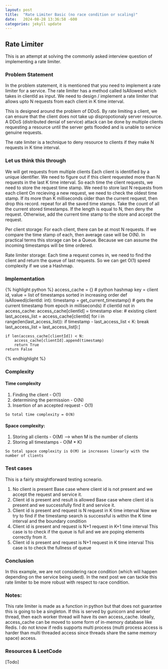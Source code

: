```yaml
---
layout: post
title:  "Rate Limiter Basic (no race condition or scaling)"
date:   2024-08-28 13:36:58 -600
categories: jekyll update
---
```


## Rate Limiter

This is an attempt at solving the commonly asked interview question of implementing a rate limiter.

### Problem Statement
In the problem statement, it is mentioned that you need to implement a rate limiter for a service. 
The rate limiter has a method called IsAllowed which takes in clientId as input.
We need to design / implement a rate limiter that allows upto N requests from each client in K time interval.

This is designed around the problem of DDoS. By rate limiting a client, we can ensure that the client does 
not take up dispropotionaly server resource. 
A DDoS (distributed denial of service) attack can be done by multiple clients requesting a resource until the server gets flooded and is unable to service genuine requests.

The rate limiter is a technique to deny resource to clients if they make N requests in K time interval.

### Let us think this through

We will get requests from multiple clients
Each client is identified by a unique identifier.
We need to figure out if this client requested more than N requests in the last K time interval.
So each time the client requests, we need to store the request time stamp.
We need to store last N requests from each client
On recieving a new request, we need to check the oldest time stamp. 
If its more than K milliseconds older than the current request, then drop this record.
repeat for all the saved time stamps.
Take the count of all the current stored timestamps.
If the length is equal to N, then deny the request.
Otherwise, add the current time stamp to the store and accept the request.

Per client storage:
For each client, there can be at most N requests. If we compare the time stamp of each, then average case will be O(N).
In practical terms this storage can be a Queue. Because we can assume the incoming timestamps will be time ordered.

Rate limiter storage:
Each time a request comes in, we need to find the client and return the queue of last requests.
So we can get O(1) speed complexity if we use a Hashmap.

### Implementation

{% highlight python %}
access_cache = {} # python hashmap key = client id, value = list of timestamps sorted in increasing order
def isAllowed(clientId: int):
    timestamp = get_current_timestamp() # gets the current timestamp from epoch in milliseconds)
    if clientId not in access_cache:
        access_cache[clientId] = timestamp
    else:
        # existing client
        last_access_list = access_cache[clientId]
        for i in range(len(last_access_list)):
            if timestamp - last_access_list < K:
                break
        last_access_list = last_access_list[i:]

    if len(access_cache[clientId]) < N:
        access_cache[clientId].append(timestamp)
        return True
    return False   
{% endhighlight %}

### Complexity

#### Time complexity
1. Finding the client - O(1)
2. determining the permission - O(N)
3. Insertion of an accepted request - O(1)

`So total time complexity = O(N)`

#### Space complexity:
1. Storing all clients - O(M) --> when M is the number of clients
2. Storing all timestamps - O(M * K)

`So total space complexity is O(M) ie increases linearly with the number of clients`


### Test cases
This is a fairly straightforward testing scneario.

1. No client is present
  Base case where client id is not present and we accept the request and service it.
2. Client id is present and result is allowed
   Base case where client id is present and we successfully find it and service it.
3. Client id is present and request is N request in K time interval
   Now we try to find if the timestamp search is successful is within the K time interval and the boundary condition
4. Client id is present and request is N+1 request in K+1 time interval
   This case is to check if the queue is full and we are poping elements correctly from it.
5. Client id is present and request is N+1 request in K time interval
    This case is to check the fullness of queue

### Conclusion
In this example, we are not considering race condition (which will happen depending on the service being used).
In the next post we can tackle this rate limiter to be more robust with respect to race condition.

### Notes:
This rate limiter is made as a function in python but that does not guarantee this is going to be a singleton.
If this is served by gunicorn and worker thread, then each worker thread will have its own access_cache.
Ideally, access_cache can be moved to some form of in-memory database like Redis. 
I do not know if redis supports multi process (multi process access is harder than multi threaded access since threads share the same memory space) access. 

### Resources & LeetCode
[Todo]
